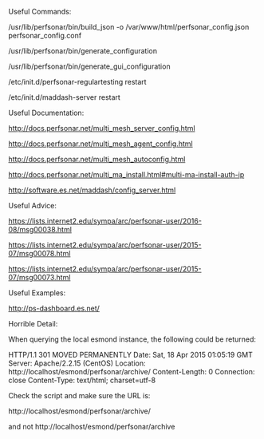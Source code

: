 Useful Commands:

/usr/lib/perfsonar/bin/build_json -o /var/www/html/perfsonar_config.json perfsonar_config.conf

/usr/lib/perfsonar/bin/generate_configuration

/usr/lib/perfsonar/bin/generate_gui_configuration

/etc/init.d/perfsonar-regulartesting restart

/etc/init.d/maddash-server restart

Useful Documentation:

http://docs.perfsonar.net/multi_mesh_server_config.html

http://docs.perfsonar.net/multi_mesh_agent_config.html

http://docs.perfsonar.net/multi_mesh_autoconfig.html

http://docs.perfsonar.net/multi_ma_install.html#multi-ma-install-auth-ip

http://software.es.net/maddash/config_server.html

Useful Advice:

https://lists.internet2.edu/sympa/arc/perfsonar-user/2016-08/msg00038.html

https://lists.internet2.edu/sympa/arc/perfsonar-user/2015-07/msg00078.html

https://lists.internet2.edu/sympa/arc/perfsonar-user/2015-07/msg00073.html

Useful Examples:

http://ps-dashboard.es.net/

Horrible Detail:

When querying the local esmond instance, the following could be returned:
 
HTTP/1.1 301 MOVED PERMANENTLY
Date: Sat, 18 Apr 2015 01:05:19 GMT
Server: Apache/2.2.15 (CentOS)
Location: http://localhost/esmond/perfsonar/archive/
Content-Length: 0
Connection: close
Content-Type: text/html; charset=utf-8
 
 
Check the script and make sure the URL is:
 
 
http://localhost/esmond/perfsonar/archive/ 

and not http://localhost/esmond/perfsonar/archive
